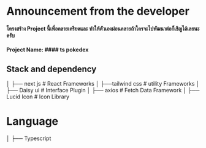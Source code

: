 # Announcement from the developer

#### โครงสร้าง Project นี้เพื่อคลายเครียดและ ทำให้ตัวเองผ่อนคลายถ้าใครจะไปพัฒนาต่อก็เชิญได้เลยนะครับ

#### Project Name: #### ts pokedex


## Stack and dependency
│ ├── next js # React Frameworks
│ ├──tailwind css # utility Frameworks
│ ├── Daisy ui  # Interface Plugin
│ ├── axios # Fetch Data Framework
│ ├── Lucid Icon # Icon Library
# Language
│ ├── Typescript


